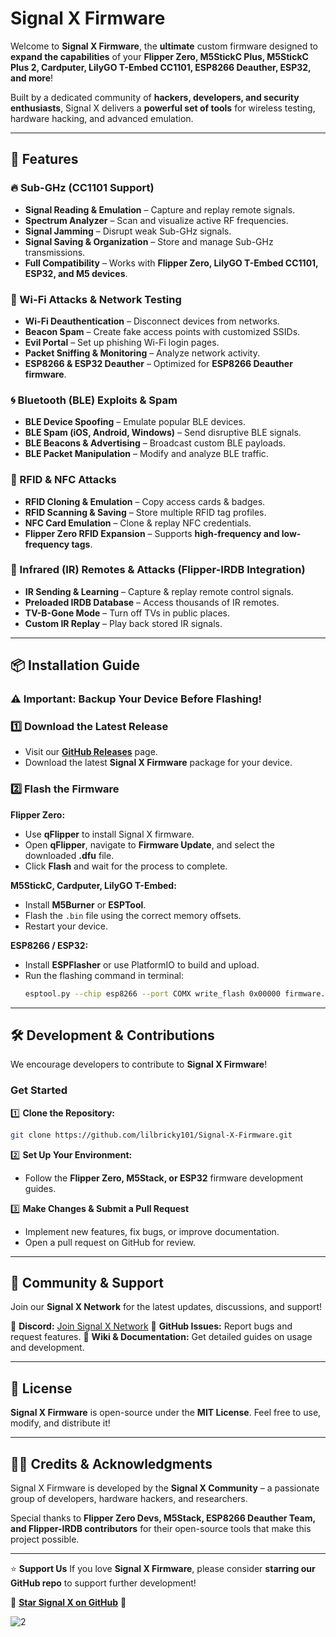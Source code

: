 # **Signal X Firmware**

Welcome to **Signal X Firmware**, the **ultimate** custom firmware designed to **expand the capabilities** of your **Flipper Zero, M5StickC Plus, M5StickC Plus 2, Cardputer, LilyGO T-Embed CC1101, ESP8266 Deauther, ESP32, and more**! 

Built by a dedicated community of **hackers, developers, and security enthusiasts**, Signal X delivers a **powerful set of tools** for wireless testing, hardware hacking, and advanced emulation.

---

## **🚀 Features**
### **🔥 Sub-GHz (CC1101 Support)**
- **Signal Reading & Emulation** – Capture and replay remote signals.
- **Spectrum Analyzer** – Scan and visualize active RF frequencies.
- **Signal Jamming** – Disrupt weak Sub-GHz signals.
- **Signal Saving & Organization** – Store and manage Sub-GHz transmissions.
- **Full Compatibility** – Works with **Flipper Zero, LilyGO T-Embed CC1101, ESP32, and M5 devices**.

### **📶 Wi-Fi Attacks & Network Testing**
- **Wi-Fi Deauthentication** – Disconnect devices from networks.
- **Beacon Spam** – Create fake access points with customized SSIDs.
- **Evil Portal** – Set up phishing Wi-Fi login pages.
- **Packet Sniffing & Monitoring** – Analyze network activity.
- **ESP8266 & ESP32 Deauther** – Optimized for **ESP8266 Deauther firmware**.

### **🌀 Bluetooth (BLE) Exploits & Spam**
- **BLE Device Spoofing** – Emulate popular BLE devices.
- **BLE Spam (iOS, Android, Windows)** – Send disruptive BLE signals.
- **BLE Beacons & Advertising** – Broadcast custom BLE payloads.
- **BLE Packet Manipulation** – Modify and analyze BLE traffic.

### **📛 RFID & NFC Attacks**
- **RFID Cloning & Emulation** – Copy access cards & badges.
- **RFID Scanning & Saving** – Store multiple RFID tag profiles.
- **NFC Card Emulation** – Clone & replay NFC credentials.
- **Flipper Zero RFID Expansion** – Supports **high-frequency and low-frequency tags**.

### **📡 Infrared (IR) Remotes & Attacks (Flipper-IRDB Integration)**
- **IR Sending & Learning** – Capture & replay remote control signals.
- **Preloaded IRDB Database** – Access thousands of IR remotes.
- **TV-B-Gone Mode** – Turn off TVs in public places.
- **Custom IR Replay** – Play back stored IR signals.

---

## **📦 Installation Guide**
### **⚠️ Important: Backup Your Device Before Flashing!**

### **1️⃣ Download the Latest Release**
- Visit our **[GitHub Releases](https://github.com/lilbricky101/Signal-X-Firmware/releases)** page.
- Download the latest **Signal X Firmware** package for your device.

### **2️⃣ Flash the Firmware**
**Flipper Zero:**
- Use **qFlipper** to install Signal X firmware.
- Open **qFlipper**, navigate to **Firmware Update**, and select the downloaded **.dfu** file.
- Click **Flash** and wait for the process to complete.

**M5StickC, Cardputer, LilyGO T-Embed:**
- Install **M5Burner** or **ESPTool**.
- Flash the `.bin` file using the correct memory offsets.
- Restart your device.

**ESP8266 / ESP32:**
- Install **ESPFlasher** or use PlatformIO to build and upload.
- Run the flashing command in terminal:
  ```sh
  esptool.py --chip esp8266 --port COMX write_flash 0x00000 firmware.bin
  ```

---

## **🛠 Development & Contributions**
We encourage developers to contribute to **Signal X Firmware**! 

### **Get Started**
1️⃣ **Clone the Repository:**
```sh
git clone https://github.com/lilbricky101/Signal-X-Firmware.git
```
2️⃣ **Set Up Your Environment:**
- Follow the **Flipper Zero, M5Stack, or ESP32** firmware development guides.

3️⃣ **Make Changes & Submit a Pull Request**
- Implement new features, fix bugs, or improve documentation.
- Open a pull request on GitHub for review.

---

## **🤝 Community & Support**
Join our **Signal X Network** for the latest updates, discussions, and support!

🔹 **Discord:** [Join Signal X Network](https://discord.gg/r7QzDmsbyd)
🔹 **GitHub Issues:** Report bugs and request features.
🔹 **Wiki & Documentation:** Get detailed guides on usage and development.

---

## **📜 License**
**Signal X Firmware** is open-source under the **MIT License**. Feel free to use, modify, and distribute it!

---

## **🧑‍💻 Credits & Acknowledgments**
Signal X Firmware is developed by the **Signal X Community** – a passionate group of developers, hardware hackers, and researchers. 

Special thanks to **Flipper Zero Devs, M5Stack, ESP8266 Deauther Team, and Flipper-IRDB contributors** for their open-source tools that make this project possible.

---

⭐ **Support Us**
If you love **Signal X Firmware**, please consider **starring our GitHub repo** to support further development!

🚀 **[Star Signal X on GitHub](https://github.com/lilbricky101/Signal-X-Firmware)** 🚀

![2](https://github.com/user-attachments/assets/b4c4701f-a1a7-41e7-a64a-662ac217008f)

